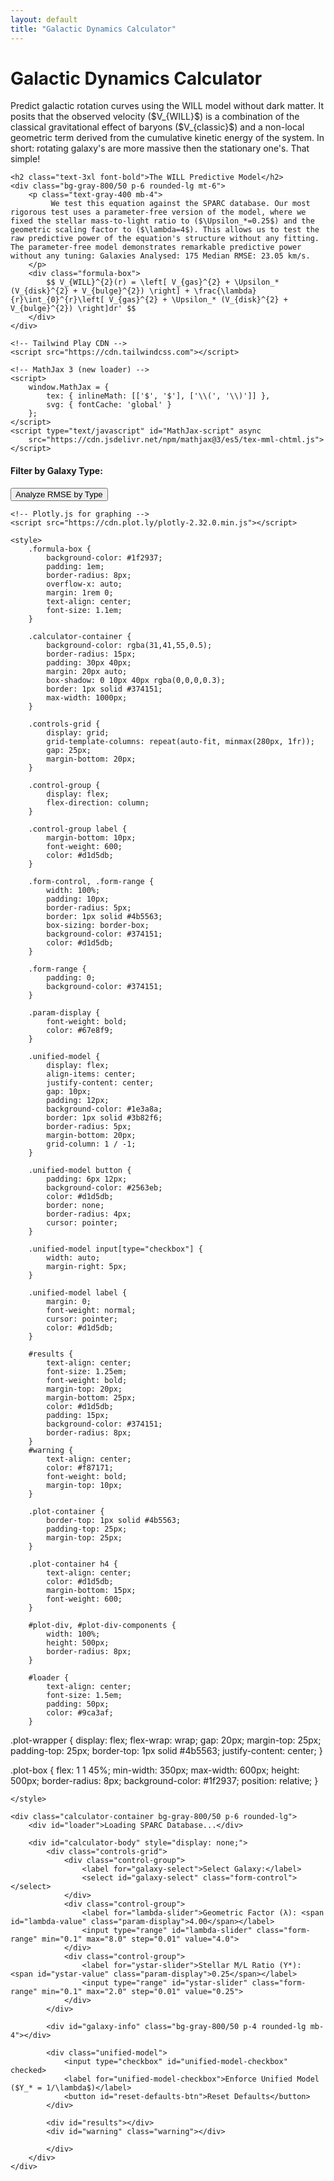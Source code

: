 ```yaml
---
layout: default
title: "Galactic Dynamics Calculator"
---
```


<div class="markdown-content py-8">
    <h1 class="text-4xl font-extrabold tracking-tight">Galactic Dynamics Calculator</h1>
    <p class="mt-4 text-lg text-gray-400">
        Predict galactic rotation curves using the WILL model without dark matter. It posits that the observed velocity ($V_{WILL}$) is a combination of the classical gravitational effect of baryons ($V_{classic}$) and a non-local geometric term derived from the cumulative kinetic energy of the system. In short: rotating galaxy's are more massive then the stationary one's. That simple!
    </p>

    <h2 class="text-3xl font-bold">The WILL Predictive Model</h2>
    <div class="bg-gray-800/50 p-6 rounded-lg mt-6">
        <p class="text-gray-400 mb-4">
             We test this equation against the SPARC database. Our most rigorous test uses a parameter-free version of the model, where we fixed the stellar mass-to-light ratio to ($\Upsilon_*=0.25$) and the geometric scaling factor to ($\lambda=4$). This allows us to test the raw predictive power of the equation's structure without any fitting. The parameter-free model demonstrates remarkable predictive power without any tuning: Galaxies Analysed: 175 Median RMSE: 23.05 km/s.
        </p>
        <div class="formula-box">
            $$ V_{WILL}^{2}(r) = \left[ V_{gas}^{2} + \Upsilon_* (V_{disk}^{2} + V_{bulge}^{2}) \right] + \frac{\lambda}{r}\int_{0}^{r}\left[ V_{gas}^{2} + \Upsilon_* (V_{disk}^{2} + V_{bulge}^{2}) \right]dr' $$
        </div>
    </div>

    <!-- Tailwind Play CDN -->
    <script src="https://cdn.tailwindcss.com"></script>

    <!-- MathJax 3 (new loader) -->
    <script>
        window.MathJax = {
            tex: { inlineMath: [['$', '$'], ['\\(', '\\)']] },
            svg: { fontCache: 'global' }
        };
    </script>
    <script type="text/javascript" id="MathJax-script" async
        src="https://cdn.jsdelivr.net/npm/mathjax@3/es5/tex-mml-chtml.js">
    </script>

<div id="type-filter" class="bg-gray-800/50 p-4 rounded-lg mb-4">
    <h4 class="text-lg font-bold text-gray-200 mb-2">Filter by Galaxy Type:</h4>
    <div id="type-checkboxes" class="flex flex-wrap gap-4 text-gray-300">
        <!-- Checkboxes will be inserted dynamically -->
    </div>
    <button id="analyze-types-btn" class="mt-4 px-4 py-2 bg-blue-600 text-white rounded">Analyze RMSE by Type</button>
</div>
<div id="type-plot" class="bg-gray-800/50 p-4 rounded-lg mb-4" style="display: none;">
    <div id="rmse-histogram"></div>
</div>


    <!-- Plotly.js for graphing -->
    <script src="https://cdn.plot.ly/plotly-2.32.0.min.js"></script>

    <style>
        .formula-box {
            background-color: #1f2937;
            padding: 1em;
            border-radius: 8px;
            overflow-x: auto;
            margin: 1rem 0;
            text-align: center;
            font-size: 1.1em;
        }
        
        .calculator-container {
            background-color: rgba(31,41,55,0.5);
            border-radius: 15px;
            padding: 30px 40px;
            margin: 20px auto;
            box-shadow: 0 10px 40px rgba(0,0,0,0.3);
            border: 1px solid #374151;
            max-width: 1000px;
        }

        .controls-grid {
            display: grid;
            grid-template-columns: repeat(auto-fit, minmax(280px, 1fr));
            gap: 25px;
            margin-bottom: 20px;
        }
        
        .control-group {
            display: flex;
            flex-direction: column;
        }
        
        .control-group label {
            margin-bottom: 10px;
            font-weight: 600;
            color: #d1d5db;
        }
        
        .form-control, .form-range {
            width: 100%;
            padding: 10px;
            border-radius: 5px;
            border: 1px solid #4b5563;
            box-sizing: border-box;
            background-color: #374151;
            color: #d1d5db;
        }
        
        .form-range { 
            padding: 0; 
            background-color: #374151;
        }
        
        .param-display { 
            font-weight: bold; 
            color: #67e8f9; 
        }

        .unified-model {
            display: flex;
            align-items: center;
            justify-content: center;
            gap: 10px;
            padding: 12px;
            background-color: #1e3a8a;
            border: 1px solid #3b82f6;
            border-radius: 5px;
            margin-bottom: 20px;
            grid-column: 1 / -1;
        }

        .unified-model button {
            padding: 6px 12px;
            background-color: #2563eb;
            color: #d1d5db;
            border: none;
            border-radius: 4px;
            cursor: pointer;
        }
        
        .unified-model input[type="checkbox"] { 
            width: auto; 
            margin-right: 5px; 
        }
        
        .unified-model label { 
            margin: 0; 
            font-weight: normal; 
            cursor: pointer; 
            color: #d1d5db;
        }
        
        #results {
            text-align: center;
            font-size: 1.25em;
            font-weight: bold;
            margin-top: 20px;
            margin-bottom: 25px;
            color: #d1d5db;
            padding: 15px;
            background-color: #374151;
            border-radius: 8px;
        }
        #warning {
            text-align: center;
            color: #f87171;
            font-weight: bold;
            margin-top: 10px;
        }

        .plot-container {
            border-top: 1px solid #4b5563;
            padding-top: 25px;
            margin-top: 25px;
        }
        
        .plot-container h4 {
            text-align: center;
            color: #d1d5db;
            margin-bottom: 15px;
            font-weight: 600;
        }
        
        #plot-div, #plot-div-components {
            width: 100%;
            height: 500px;
            border-radius: 8px;
        }
        
        #loader {
            text-align: center;
            font-size: 1.5em;
            padding: 50px;
            color: #9ca3af;
        }
.plot-wrapper {
    display: flex;
    flex-wrap: wrap;
    gap: 20px;
    margin-top: 25px;
    padding-top: 25px;
    border-top: 1px solid #4b5563;
    justify-content: center;
}

.plot-box {
    flex: 1 1 45%;
    min-width: 350px;
    max-width: 600px;
    height: 500px;
    border-radius: 8px;
    background-color: #1f2937;
    position: relative;
}
        
    </style>

    <div class="calculator-container bg-gray-800/50 p-6 rounded-lg">
        <div id="loader">Loading SPARC Database...</div>

        <div id="calculator-body" style="display: none;">
            <div class="controls-grid">
                <div class="control-group">
                    <label for="galaxy-select">Select Galaxy:</label>
                    <select id="galaxy-select" class="form-control"></select>
                </div>
                <div class="control-group">
                    <label for="lambda-slider">Geometric Factor (λ): <span id="lambda-value" class="param-display">4.00</span></label>
                    <input type="range" id="lambda-slider" class="form-range" min="0.1" max="8.0" step="0.01" value="4.0">
                </div>
                <div class="control-group">
                    <label for="ystar-slider">Stellar M/L Ratio (Y*): <span id="ystar-value" class="param-display">0.25</span></label>
                    <input type="range" id="ystar-slider" class="form-range" min="0.1" max="2.0" step="0.01" value="0.25">
                </div>
            </div>

            <div id="galaxy-info" class="bg-gray-800/50 p-4 rounded-lg mb-4"></div>

            <div class="unified-model">
                <input type="checkbox" id="unified-model-checkbox" checked>
                <label for="unified-model-checkbox">Enforce Unified Model ($Y_* = 1/\lambda$)</label>
                <button id="reset-defaults-btn">Reset Defaults</button>
            </div>
            
            <div id="results"></div>
            <div id="warning" class="warning"></div>

<div class="plot-wrapper">
    <div class="plot-box">
        <div id="plot-div"></div>
    </div>
    <div class="plot-box">
        <div id="plot-div-components"></div>
    </div>
            
            </div>
        </div>
    </div>
</div>

<script>
    // --- CONFIGURATION ---
    const URL_TABLE1 = 'https://raw.githubusercontent.com/AntonRize/WILL/main/SPARC%20DATA/table1.dat';
    const URL_TABLE2 = 'https://raw.githubusercontent.com/AntonRize/WILL/main/SPARC%20DATA/table2.dat';

    // --- GLOBAL VARIABLES ---
    let galaxyData = {};
    let galaxyMeta = {};

    const defaultValues = { lambda: 4.0, yStar: 0.25 };

    const hubbleTypes = ["S0","Sa","Sab","Sb","Sbc","Sc","Scd","Sd","Sdm","Sm","Im","BCD"];
    const distMethods = {
        1: "Hubble Flow",
        2: "Tip of the Red Giant Branch",
        3: "Cepheids",
        4: "Ursa Major Cluster",
        5: "Supernova"
    };

    // --- DOM ELEMENTS ---
    const loader = document.getElementById('loader');
    const calculatorBody = document.getElementById('calculator-body');
    const galaxySelect = document.getElementById('galaxy-select');
    const lambdaSlider = document.getElementById('lambda-slider');
    const ystarSlider = document.getElementById('ystar-slider');
    const lambdaValueSpan = document.getElementById('lambda-value');
    const warningDiv = document.getElementById("warning");
    const ystarValueSpan = document.getElementById('ystar-value');
    const unifiedCheckbox = document.getElementById('unified-model-checkbox');
    const resultsDiv = document.getElementById('results');
    const plotDiv = document.getElementById('plot-div');
    const plotDivComponents = document.getElementById('plot-div-components');
    const galaxyInfoDiv = document.getElementById('galaxy-info');
    const resetBtn = document.getElementById('reset-defaults-btn');

    // --- DATA HANDLING ---
    async function loadData() {
        try {
            const [t1_response, t2_response] = await Promise.all([fetch(URL_TABLE1), fetch(URL_TABLE2)]);
            if (!t1_response.ok || !t2_response.ok) throw new Error('Network response was not ok.');

            const t1_text = await t1_response.text();
            const t2_text = await t2_response.text();
            
            // Parse table1.dat
            const t1_lines = t1_text.trim().split('\n');
            const sparcT1 = [];
            t1_lines.forEach(line => {
                if (line.startsWith('#')) return;
                const name = line.substring(0, 11).trim();
                const rest = line.substring(11).trim().split(/\s+/);
                if (rest.length >= 18) {
                    sparcT1.push({
                        'Name': name,
                        'Type': parseInt(rest[0]),
                        'Dist': parseFloat(rest[1]),
                        'Dist_err': parseFloat(rest[2]),
                        'f_Dist': parseInt(rest[3]),
                        'Inc': parseFloat(rest[4]),
                        'Inc_err': parseFloat(rest[5]),
                        'L36': parseFloat(rest[6]),
                        'L36_err': parseFloat(rest[7]),
                        'Reff': parseFloat(rest[8]),
                        'SBeff': parseFloat(rest[9]),
                        'Rdisk': parseFloat(rest[10]),
                        'SBdisk': parseFloat(rest[11]),
                        'MHI': parseFloat(rest[12]),
                        'RHI': parseFloat(rest[13]),
                        'Vflat': parseFloat(rest[14]),
                        'Vflat_err': parseFloat(rest[15]),
                        'Qual': parseInt(rest[16]),
                        'Ref': rest[17]
                    });
                }
            });

            // Parse table2.dat (space-delimited format)
            const t2_lines = t2_text.trim().split('\n');
            const sparcT2 = [];
            t2_lines.forEach(line => {
                if (line.startsWith('#')) return;
                const parts = line.trim().split(/\s+/);
                // Name, Dist, Rad, Vobs, Vobs_err, Vgas, Vdisk, Vbul
                if (parts.length >= 8) {
                    sparcT2.push({
                        'Name': parts[0],
                        'Dist': parseFloat(parts[1]),
                        'Rad': parseFloat(parts[2]),
                        'Vobs': parseFloat(parts[3]),
                        'Vobs_err': parseFloat(parts[4]),
                        'Vgas': parseFloat(parts[5]),
                        'Vdisk': parseFloat(parts[6]),
                        'Vbul': parseFloat(parts[7])
                    });
                }
            });
            
            // Group data by galaxy
            sparcT2.forEach(row => {
                if (typeof row.Rad !== 'number' || typeof row.Vobs !== 'number' || isNaN(row.Rad) || isNaN(row.Vobs)) return;
                if (!galaxyData[row.Name]) galaxyData[row.Name] = [];
                galaxyData[row.Name].push(row);
            });

            // Build metadata lookup
            sparcT1.forEach(g => { galaxyMeta[g.Name] = g; });

            // Populate galaxy selector
            sparcT1.sort((a, b) => a.Name.localeCompare(b.Name)).forEach(galaxy => {
                if (galaxyData[galaxy.Name] && galaxyData[galaxy.Name].length > 2) {
                    const option = document.createElement('option');
                    option.value = galaxy.Name;
                    option.textContent = galaxy.Name;
                    galaxySelect.appendChild(option);
                }
            });
            galaxySelect.selectedIndex = 0;

            loader.style.display = 'none';
            calculatorBody.style.display = 'block';
            if (galaxySelect.value) {
                updateGalaxyInfo();
                updateAll();
            }

        } catch (error) {
            loader.textContent = 'Error: Could not load data from GitHub. Please check the URLs in the script.';
            console.error('Data loading error:', error);
        }
    }

    // --- PHYSICS CALCULATION ---
    function calculateWillVelocity(galaxyName, lambda, yStar) {
        const data = galaxyData[galaxyName].sort((a, b) => a.Rad - b.Rad);
        const rad = data.map(d => d.Rad);
        
        const v_gas = data.map(d => d.Vgas);
        const v_disk_scaled = data.map(d => Math.sqrt(yStar) * Math.abs(d.Vdisk));
        const v_bulge_scaled = data.map(d => Math.sqrt(yStar) * Math.abs(d.Vbul));

        // Classical baryonic velocity squared
        const v_bary_sq = data.map(d => (d.Vgas**2) + yStar * ((d.Vdisk**2) + (d.Vbul**2)));
        
        // Calculate the integral term: ∫[V_bary²]dr from 0 to r
        const integral = [0];
        for (let i = 1; i < rad.length; i++) {
            const dx = rad[i] - rad[i - 1];
            const dy_avg = (v_bary_sq[i] + v_bary_sq[i - 1]) / 2.0;
            integral.push(integral[i - 1] + dy_avg * dx);
        }

        // Geometric term: λ/r * ∫[V_bary²]dr
        const geom_term = integral.map((val, i) => rad[i] > 0 ? lambda * val / rad[i] : 0);
        
        // WILL velocity squared: V_bary² + geometric term
        const v_will_sq = v_bary_sq.map((val, i) => val + geom_term[i]);
        const v_will = v_will_sq.map(val => Math.sqrt(Math.max(0, val)));
        const v_bary = v_bary_sq.map(v => Math.sqrt(Math.max(0, v)));

        return { rad, v_bary, v_will, components: {v_gas, v_disk_scaled, v_bulge_scaled} };
    }
    
    function calculateRMSE(v_obs, v_pred) {
        let sum_sq_err = 0;
        for(let i = 0; i < v_obs.length; i++) sum_sq_err += (v_obs[i] - v_pred[i])**2;
        return Math.sqrt(sum_sq_err / v_obs.length);
    }

    // --- UI & PLOTTING ---
    function updateAll() {
        window.__update_called = true; // debug flag for tests
        console.log('updateAll triggered');
        const selectedGalaxy = galaxySelect.value;
        if (!selectedGalaxy) return;

        let lambda = parseFloat(lambdaSlider.value);
        let yStar = parseFloat(ystarSlider.value);

        // Handle unified model constraint
        if (unifiedCheckbox.checked) {
            if (lambda > 0) {
                yStar = 1.0 / lambda;
                ystarSlider.value = yStar;
            }
        }

        lambdaValueSpan.textContent = lambda.toFixed(2);
        ystarValueSpan.textContent = yStar.toFixed(2);
        
        const galaxyCurveData = galaxyData[selectedGalaxy];
        const obs_rad = galaxyCurveData.map(d => d.Rad);
        const obs_v = galaxyCurveData.map(d => d.Vobs);

        const { rad, v_bary, v_will, components } = calculateWillVelocity(selectedGalaxy, lambda, yStar);
        const rmse = calculateRMSE(obs_v, v_will);

        const hasInvalid = [...v_will, ...v_bary].some(v => !isFinite(v));
        resultsDiv.textContent = `Model RMSE: ${rmse.toFixed(2)} km/s`;
        warningDiv.textContent = hasInvalid ? "⚠ Calculation issue detected. Results may be incorrect." : "";
        const plotLayout = {
            xaxis: { 
                title: 'Radius (kpc)', 
                gridcolor: '#4b5563', 
                zerolinecolor: '#6b7280',
                color: '#d1d5db'
            },
            yaxis: { 
                title: 'Velocity (km/s)', 
                gridcolor: '#4b5563', 
                zerolinecolor: '#6b7280', 
                range: [0, Math.max(...obs_v, ...v_will) * 1.1],
                color: '#d1d5db'
            },
            legend: { 
                x: 0.05, 
                y: 0.95, 
                bgcolor: 'rgba(31,41,55,0.9)', 
                bordercolor: '#4b5563', 
                borderwidth: 1, 
                orientation: 'h',
                font: {color: '#d1d5db'}
            },
            margin: { l: 60, r: 30, b: 50, t: 60 },
            paper_bgcolor: 'rgba(0,0,0,0)',
            plot_bgcolor: '#1f2937',
            font: {color: '#d1d5db'}
        };

        // Main Plot
        Plotly.react(plotDiv, [{
            x: obs_rad, y: obs_v, mode: 'markers', type: 'scatter', name: 'Observed (Vobs)',
            marker: { color: '#d1d5db', size: 8, symbol: 'circle' }
        }, {
            x: rad, y: v_bary, mode: 'lines', type: 'scatter', name: 'Classical Baryonic (Vbary)',
            line: { color: '#9ca3af', width: 2.5, dash: 'dash' }
        }, {
            x: rad, y: v_will, mode: 'lines', type: 'scatter', name: 'Predicted (V_WILL)',
            line: { color: '#67e8f9', width: 4 }
        }], { ...plotLayout, title: { text: `Rotation Curve for ${selectedGalaxy}`, font: { size: 20, color: '#d1d5db' } } });
        
        // Component Breakdown Plot
        Plotly.react(plotDivComponents, [{
             x: obs_rad, y: obs_v, mode: 'markers', type: 'scatter', name: 'Observed',
             marker: { color: '#9ca3af', size: 6, symbol: 'circle-open' }
        },{
            x: rad, y: components.v_gas, mode: 'lines', type: 'scatter', name: 'Gas',
            line: { color: '#10b981', width: 2.5 }
        }, {
            x: rad, y: components.v_disk_scaled, mode: 'lines', type: 'scatter', name: 'Disk (scaled by Y*)',
            line: { color: '#3b82f6', width: 2.5 }
        }, {
            x: rad, y: components.v_bulge_scaled, mode: 'lines', type: 'scatter', name: 'Bulge (scaled by Y*)',
            line: { color: '#f59e0b', width: 2.5 }
        }], { ...plotLayout, title: { text: `Baryonic Components for ${selectedGalaxy}`, font: { size: 20, color: '#d1d5db' } } });
    }

    function updateGalaxyInfo() {
        const meta = galaxyMeta[galaxySelect.value];
        if (!meta) { galaxyInfoDiv.textContent = ''; return; }
        const hub = `${meta.Type} (${hubbleTypes[meta.Type] || '?'})`;
        const dist = `${meta.Dist.toFixed(2)} ± ${meta.Dist_err.toFixed(2)} Mpc (${distMethods[meta.f_Dist] || '?'})`;
        const inc = `${meta.Inc.toFixed(1)}° ± ${meta.Inc_err.toFixed(1)}°`;
        const lum = `${meta.L36.toFixed(3)} ± ${meta.L36_err.toFixed(3)} G L☉`;
        const vf = `${meta.Vflat.toFixed(1)} ± ${meta.Vflat_err.toFixed(1)} km/s`;
        galaxyInfoDiv.innerHTML = `
            <p><strong>Hubble Type:</strong> ${hub}</p>
            <p><strong>Distance:</strong> ${dist}</p>
            <p><strong>Inclination:</strong> ${inc}</p>
            <p><strong>Total Luminosity:</strong> ${lum}</p>
            <p><strong>V_flat:</strong> ${vf}</p>
            <p><strong>RC Quality:</strong> ${meta.Qual}</p>`;
    }

    // --- EVENT LISTENERS ---
    function handleLambdaChange() {
        if (unifiedCheckbox.checked) {
            const lambda = parseFloat(lambdaSlider.value);
            if (lambda > 0) {
                ystarSlider.value = 1.0 / lambda;
            }
        }
        updateAll();
    }

    function handleYstarChange() {
        if (unifiedCheckbox.checked) {
            const yStar = parseFloat(ystarSlider.value);
            if (yStar > 0) {
                lambdaSlider.value = 1.0 / yStar;
            }
        }
        updateAll();
    }

    galaxySelect.addEventListener('change', () => { updateGalaxyInfo(); updateAll(); });
    lambdaSlider.addEventListener('input', handleLambdaChange);
    ystarSlider.addEventListener('input', handleYstarChange);
    unifiedCheckbox.addEventListener('change', handleLambdaChange);
    resetBtn.addEventListener('click', () => {
        lambdaSlider.value = defaultValues.lambda;
        ystarSlider.value = defaultValues.yStar;
        updateAll();
    });

    // --- INITIALIZATION ---
    document.addEventListener('DOMContentLoaded', loadData);
    document.addEventListener('DOMContentLoaded', () => {
    loadData();
    initGalaxyTypeCheckboxes();
});

function initGalaxyTypeCheckboxes() {
    const container = document.getElementById('type-checkboxes');
    hubbleTypes.forEach((type, index) => {
        const label = document.createElement('label');
        label.innerHTML = `<input type="checkbox" value="${index}" checked> ${type}`;
        label.className = "flex items-center space-x-1";
        container.appendChild(label);
    });
}

document.getElementById('analyze-types-btn').addEventListener('click', analyzeSelectedTypes);

async function analyzeSelectedTypes() {
    const selectedTypes = Array.from(document.querySelectorAll('#type-checkboxes input:checked')).map(cb => parseInt(cb.value));
    if (selectedTypes.length === 0) return;

    const rmseValues = [];

    for (const name in galaxyData) {
        const meta = galaxyMeta[name];
        if (!meta || !selectedTypes.includes(meta.Type)) continue;

        const lambda = parseFloat(lambdaSlider.value) || 4.0;
        let yStar = parseFloat(ystarSlider.value) || 0.25;
        if (unifiedCheckbox.checked && lambda > 0) yStar = 1.0 / lambda;

        const obs = galaxyData[name].map(d => d.Vobs);
        const pred = calculateWillVelocity(name, lambda, yStar).v_will;
        if (obs.length && pred.length === obs.length) {
            const rmse = calculateRMSE(obs, pred);
            if (isFinite(rmse)) rmseValues.push(rmse);
        }
    }

    plotRMSEHistogram(rmseValues);
}

function plotRMSEHistogram(rmseValues) {
    if (!rmseValues.length) return;

    const layout = {
        title: { text: 'RMSE Distribution of Selected Galaxy Types', font: { size: 18 } },
        xaxis: { title: 'RMSE (km/s)', color: '#d1d5db', gridcolor: '#4b5563' },
        yaxis: { title: 'Number of Galaxies', color: '#d1d5db', gridcolor: '#4b5563' },
        plot_bgcolor: '#1f2937',
        paper_bgcolor: 'transparent',
        font: { color: '#d1d5db' }
    };

    const data = [{
        x: rmseValues,
        type: 'histogram',
        marker: { color: '#3b82f6' },
        nbinsx: 20
    }];

    document.getElementById('type-plot').style.display = 'block';
    Plotly.newPlot('rmse-histogram', data, layout);
}

</script>
